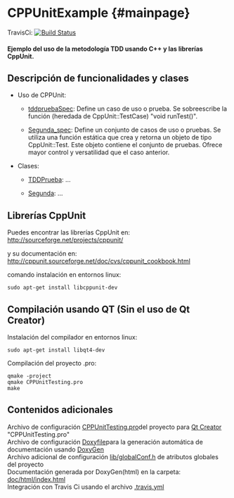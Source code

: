 CPPUnitExample  {#mainpage}
==============

TravisCi: [![Build Status](https://travis-ci.org/wyllman/CPPUnitExample.svg?branch=master)](https://travis-ci.org/wyllman/CPPUnitExample)

#### Ejemplo del uso de la metodología TDD usando C++ y las librerías CppUnit.

Descripción de funcionalidades y clases
---------------
- Uso de CPPUnit:
  - [tddpruebaSpec](http://wyllman.github.io/CPPUnitExample/doc/html/tddprueba__spec_8h.html): Define un caso de uso o prueba. Se sobreescribe la función (heredada de CppUnit::TestCase) "void runTest()".

  - [Segunda_spec](http://wyllman.github.io/CPPUnitExample/doc/html/segunda__spec_8h.html): Define un conjunto de casos de uso o pruebas. Se utiliza una función estática que crea y retorna un objeto de tipo CppUnit::Test. Este objeto contiene el conjunto de pruebas. Ofrece mayor control y versatilidad que el caso anterior.

- Clases:
  - [TDDPrueba](http://wyllman.github.io/CPPUnitExample/doc/html/class_t_d_d_prueba.html): ...

  - [Segunda](http://wyllman.github.io/CPPUnitExample/doc/html/class_segunda.html): ...

Librerías CppUnit
---------------

Puedes encontrar las librerías CppUnit en: <br>
http://sourceforge.net/projects/cppunit/

y su documentación en: <br>
http://cppunit.sourceforge.net/doc/cvs/cppunit_cookbook.html

comando instalación en entornos linux:<br>

    sudo apt-get install libcppunit-dev

Compilación usando QT (Sin el uso de Qt Creator)
------------------------------------------------

Instalación del compilador en entornos linux:<br>

    sudo apt-get install libqt4-dev

Compilación del proyecto .pro: <br>

    qmake -project
    qmake CPPUnitTesting.pro
    make

Contenidos adicionales
----------------------
Archivo de configuración [CPPUnitTesting.pro](https://github.com/wyllman/CPPUnitExample/blob/master/CPPUnitTesting.pro)del proyecto para [Qt Creator](https://qt-project.org/) "CPPUnitTesting.pro" <br>
Archivo de configuración [Doxyfile](https://github.com/wyllman/CPPUnitExample/blob/master/Doxyfile)para la generación automática de documentación usando [DoxyGen](http://www.doxygen.org/) <br>
Archivo adicional de configuración [lib/globalConf.h](http://wyllman.github.io/CPPUnitExample/doc/html/global_conf_8h.html) de atributos globales del proyecto <br>
Documentación generada por DoxyGen(html) en la carpeta: [doc/html/index.html](http://wyllman.github.io/CPPUnitExample/doc/html/index.html)<br>
Integración con Travis Ci usando el archivo [.travis.yml](https://github.com/wyllman/CPPUnitExample/blob/master/.travis.yml)

